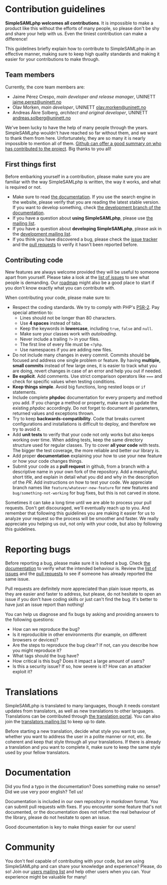 # Contribution guidelines

**SimpleSAMLphp welcomes all contributions**. It is impossible to make a product like this without the efforts of many
people, so please don't be shy and share your help with us. Even the tiniest contribution can make a difference!

This guidelines briefly explain how to contribute to SimpleSAMLphp in an effective manner, making sure to keep high
quality standards and making it easier for your contributions to make through.

## Team members

Currently, the core team members are:

* Jaime Pérez Crespo, *main developer and release manager*, UNINETT <jaime.perez@uninett.no>
* Olav Morken, *main developer*, UNINETT <olav.morken@uninett.no>
* Andreas Åkre Solberg, *architect and original developer*, UNINETT <andreas.solberg@uninett.no>

We've been lucky to have the help of many people through the years. SimpleSAMLphp wouldn't have reached so far without
them, and we want to thank them from here. Unfortunately, they are so many it is nearly impossible to mention all of
them. [Github can offer a good summary on who has contributed to the project](https://github.com/simplesamlphp/simplesamlphp/graphs/contributors?from=2007-09-09&to=2015-09-06&type=c).
Big thanks to you all!

## First things first

Before embarking yourself in a contribution, please make sure you are familiar with the way SimpleSAMLphp is written,
the way it works, and what is required or not.

* Make sure to read [the documentation](https://simplesamlphp.org/docs/stable/). If you use the search engine in the
website, please verify that you are reading the latest stable version. If you want to develop something, check [the
development branch of the documentation](https://simplesamlphp.org/docs/development/).
* If you have a question about **using SimpleSAMLphp**, please use [the mailing list](http://groups.google.com/group/simplesamlphp).
* If you have a question about **developing SimpleSAMLphp**, please ask in the [development mailing list](http://groups.google.com/group/simplesamlphp-dev).
* If you think you have discovered a bug, please check the [issue tracker](https://github.com/simplesamlphp/simplesamlphp/issues)
and the [pull requests](https://github.com/simplesamlphp/simplesamlphp/pulls) to verify it hasn't been reported before.

## Contributing code

New features are always welcome provided they will be useful to someone apart from yourself. Please take a look at the
[list of issues](https://github.com/simplesamlphp/simplesamlphp/issues) to see what people is demanding. Our
[roadmap](https://simplesamlphp.org/releaseplan) might also be a good place to start if you don't know exactly what
you can contribute with.

When contributing your code, please make sure to:

* Respect the coding standards. We try to comply with PHP's [PSR-2](http://www.php-fig.org/psr/psr-2/). Pay special
attention to:
   * Lines should not be longer than 80 characters.
   * Use **4 spaces** instead of tabs.
   * Keep the keywords in **lowercase**, including `true`, `false` and `null`.
   * Make sure your classes work with *autoloading*.
   * Never include a trailing `?>` in your files.
   * The first line of every file must be `<?php`.
   * Use namespaces if you are adding new files.
* Do not include many changes in every commit. Commits should be focused and address one single problem or feature. By
having **multiple, small commits** instead of few large ones, it is easier to track what you are doing, revert changes
in case of an error and help you out if needed.
* **Be explicit**. Add comments. Use strict comparison operators like `===` and check for specific values when testing
conditions.
* **Keep things simple**. Avoid big functions, long nested loops or `if` statements.
* Include complete **phpdoc** documentation for every property and method you add. If you change a method or property,
make sure to update the existing *phpdoc* accordingly. Do not forget to document all parameters, returned values and
exceptions thrown.
* Try to keep **backwards-compatibility**. Code that breaks current configurations and installations is difficult to
deploy, and therefore we try to avoid it.
* Add **unit tests** to verify that your code not only works but also keeps working over time. When adding tests, keep
the same directory structure used for regular classes. Try to cover **all your code** with tests. The bigger the test
coverage, the more reliable and better our library is.
* Add proper **documentation** explaining your how to use your new feature or how your code changes things.
* Submit your code as a **pull request** in github, from a branch with a descriptive name in your own fork of the
repository. Add a meaningful, short title, and explain in detail what you did and why in the description of the *PR*.
Add instructions on how to test your code. We appreciate branch names like `feature/whatever-new-feature` for new
features and `bug/something-not-working` for bug fixes, but this is not carved in stone.

Sometimes it can take a long time until we are able to process your pull requests. Don't get discouraged, we'll
eventually reach up to you. And remember that following this guidelines you are making it easier for us to analyze your
request so the process will be smoother and faster. We really appreciate you helping us out, not only with your code,
but also by following this guidelines.

# Reporting bugs

Before reporting a bug, please make sure it is indeed a bug. Check [the documentation](https://simplesamlphp.org/docs/stable/)
to verify what the intended behaviour is. Review the [list of issues](https://github.com/simplesamlphp/simplesamlphp/issues)
and the [pull requests](https://github.com/simplesamlphp/simplesamlphp/pulls) to see if someone has already reported the
same issue.

Pull requests are definitely more appreciated than plain issue reports, as they are easier and faster to address, but
please, do not hesitate to open an issue if you don't have coding skills or just can't find the bug. It's better to have
just an issue report than nothing!

You can help us diagnose and fix bugs by asking and providing answers to the following questions:

* How can we reproduce the bug?
* Is it reproducible in other environments (for example, on different browsers or devices)?
* Are the steps to reproduce the bug clear? If not, can you describe how you might reproduce it?
* What tags should the bug have?
* How critical is this bug? Does it impact a large amount of users?
* Is this a security issue? If so, how severe is it? How can an attacker exploit it?

# Translations

SimpleSAMLphp is translated to many languages, though it needs constant updates from translators, as well as new
translations to other languages. Translations can be contributed through [the translation portal](https://translation.rnd.feide.no/).
You can also join the [translators mailing list](http://groups.google.com/group/simplesamlphp-translation) to keep up
to date.

Before starting a new translation, decide what style you want to use, whether you want to address the user in a polite
manner or not, etc. Be coherent and keep that style through all your translations. If there is already a translation and
you want to complete it, make sure to keep the same style used by your fellow translators.

# Documentation

Did you find a typo in the documentation? Does something make no sense? Did we use very poor english? Tell us!

Documentation is included in our own repository in *markdown* format. You can submit pull requests with fixes. If you
encounter some feature that's not documented, or the documentation does not reflect the real behaviour of the library,
please do not hesitate to open an issue.

Good documentation is key to make things easier for our users!

# Community

You don't feel capable of contributing with your code, but are using SimpleSAMLphp and can share your knowledge and
experience? Please, do so! Join our [users mailing list](http://groups.google.com/group/simplesamlphp) and help other
users when you can. Your experience might be valuable for many!
